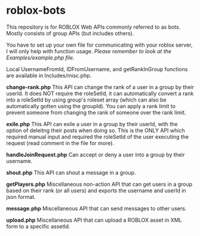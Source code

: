 # roblox-bots
This repository is for ROBLOX Web APIs commonly referred to as bots.
Mostly consists of group APIs (but includes others).

You have to set up your own file for communicating with your roblox server, I will only help with function usage.
<i>Please remember to look at the Examples/example.php file.</i>

Local UsernameFromId, IDFromUsername, and getRankInGroup functions are available in Includes/misc.php.

<b>change-rank.php</b>
This API can change the rank of a user in a group by their userId. It does NOT require the roleSetId, it can automatically convert a rank into a roleSetId by using group's roleset array (which can also be automatically gotten using the groupId). You can apply a rank limit to prevent someone from changing the rank of someone over the rank limit.

<b>exile.php</b>
This API can exile a user in a group by their userId, with the option of deleitng their posts when doing so. This is the ONLY API which required manual input and required the roleSetId of the user executing the request (read comment in the file for more).

<b>handleJoinRequest.php</b>
Can accept or deny a user into a group by their username.

<b>shout.php</b>
This API can shout a message in a group.

<b>getPlayers.php</b>
Miscellaneous non-action API that can get users in a group based on their rank (or all users) and exports the username and userId in json format.

<b>message.php</b>
Miscellaneous API that can send messages to other users.

<b>upload.php</b>
Miscellaneous API that can upload a ROBLOX asset in XML form to a specific assetId.

